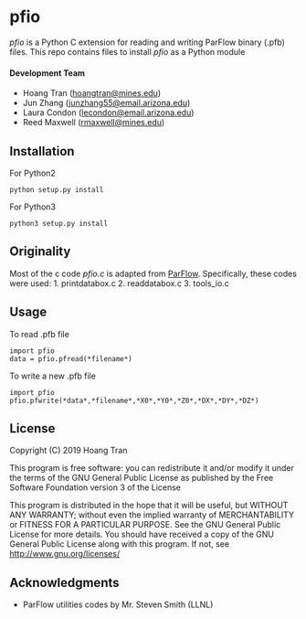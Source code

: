 pfio
=======
*pfio* is a Python C extension for reading and writing ParFlow binary (.pfb) files. This repo contains files to install *pfio* as a Python module

#### Development Team
+ Hoang Tran (hoangtran@mines.edu)
+ Jun Zhang	(junzhang55@email.arizona.edu)
+ Laura Condon (lecondon@email.arizona.edu)
+ Reed Maxwell (rmaxwell@mines.edu)


Installation
--------------------
For Python2
```
python setup.py install

```

For Python3
```
python3 setup.py install

```

Originality
--------------------
Most of the c code *pfio.c* is adapted from [ParFlow](https://github.com/parflow/parflow). Specifically, these codes were used:
	1. printdatabox.c
	2. readdatabox.c
	3. tools_io.c 

Usage
--------------------

To read .pfb file

```
import pfio
data = pfio.pfread(*filename*)

```

To write a new .pfb file

```
import pfio
pfio.pfwrite(*data*,*filename*,*X0*,*Y0*,*Z0*,*DX*,*DY*,*DZ*)
```


License
--------------------
Copyright (C) 2019 Hoang Tran

This program is free software: you can redistribute it and/or modify it under the terms of the GNU General Public License as published by the Free Software Foundation version 3 of the License

This program is distributed in the hope that it will be useful, but WITHOUT ANY WARRANTY; without even the implied warranty of MERCHANTABILITY or FITNESS FOR A PARTICULAR PURPOSE.  See the GNU General Public License for more details. You should have received a copy of the GNU General Public License along with this program.  If not, see <http://www.gnu.org/licenses/>

Acknowledgments
--------------------
+ ParFlow utilities codes by Mr. Steven Smith (LLNL)